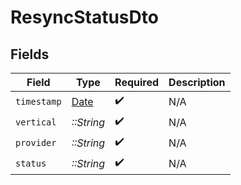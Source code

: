 # ResyncStatusDto


## Fields

| Field                                                                | Type                                                                 | Required                                                             | Description                                                          |
| -------------------------------------------------------------------- | -------------------------------------------------------------------- | -------------------------------------------------------------------- | -------------------------------------------------------------------- |
| `timestamp`                                                          | [Date](https://ruby-doc.org/stdlib-2.6.1/libdoc/date/rdoc/Date.html) | :heavy_check_mark:                                                   | N/A                                                                  |
| `vertical`                                                           | *::String*                                                           | :heavy_check_mark:                                                   | N/A                                                                  |
| `provider`                                                           | *::String*                                                           | :heavy_check_mark:                                                   | N/A                                                                  |
| `status`                                                             | *::String*                                                           | :heavy_check_mark:                                                   | N/A                                                                  |